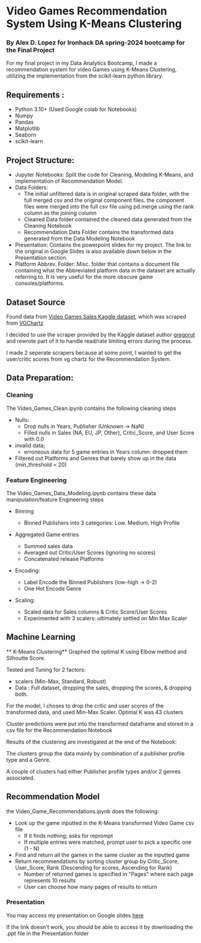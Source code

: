 # Video Games Recommendation System Using K-Means Clustering
### By Alex D. Lopez for Ironhack DA spring-2024 bootcamp for the Final Project

For my final project in my Data Analytics Bootcamp, I made a recommendation system 
for video Games using K-Means Clustering, utilizing the implementation from the scikit-learn 
python library.     

## Requirements :
- Python 3.10+ (Used Google colab for Notebooks)
- Numpy
- Pandas
- Matplotlib
- Seaborn
- scikit-learn

## Project Structure:
- Jupyter Notebooks: Split the code for Cleaning, Modeling K-Means, 
  and implementation of Recommendation Model.
- Data Folders: 
	- The initial unfiltered data is in original scraped data folder, with the full merged csv and the original component files. 
	  the component files were merged into the full csv file using pd.merge using the rank column as the joining column
	- Cleaned Data folder contained the cleaned data generated from the Cleaning Notebook
	- Recommendation Data Folder contains the transformed data generated from the Data Modeling Notebook
- Presentation: Contains the powerpoint slides for my project. The link to the original in Google Slides is also available down below in the Presentation section.
- Platform Abbrev. Folder: Misc. folder that contains a document file containing what the Abbreviated platform data in the dataset 
						   are actually referring to. It Is very useful for the more obscure game consoles/platforms.
	
## Dataset Source
Found data from [Video Games Sales Kaggle dataset](https://www.kaggle.com/datasets/gregorut/videogamesales/data),
which was scraped from [VGChartz](https://www.vgchartz.com/) 

I decided to use the scraper provided by the Kaggle dataset author [gregorut](https://github.com/GregorUT/) 
and rewrote part of it to handle read/rate limiting errors during the process.
 
I made 2 seperate scrapers because at some point, I wanted to get the user/critic scores from 
vg chartz for the Recommendation System. 

## Data Preparation:
### Cleaning 
The Video_Games_Clean.ipynb contains the following cleaning steps
- Nulls:
	- Drop nulls in Years, Publisher (Unknown -> NaN)
	- Filled nulls in Sales (NA, EU, JP, Other), Critic_Score, and User Score with 0.0
- invalid data; 
	- erroneous data for 5 game entries in Years column: dropped them
- Filtered out Platforms and Genres that barely show up in the data (min_threshold = 20)

### Feature Engineering
The Video_Games_Data_Modeling.ipynb contains these data manipulation/feature Engineering steps
- Binning
	- Binned Publishers into 3 categories: Low. Medium, High Profile
	
- Aggregated Game entries 
	- Summed sales data
	- Averaged out Critic/User Scores (ignoring no scores)
    - Concatenated release Platforms
	
- Encoding:
	- Label Encode the Binned Publishers (low-high -> 0-2)
	- One Hot Encode Genre
	
- Scaling: 
	- Scaled data for Sales columns & Critic Score/User Scores
	- Experimented with 3 scalers: ultimately settled on Min Max Scaler

## Machine Learning
** K-Means Clustering** 
Graphed the optimal K  using Elbow method and Silhoutte Score.
 
Tested and Tuning for 2 factors:
- scalers (Min-Max, Standard, Robust)
- Data : Full dataset, dropping the sales, dropping the scores, & dropping both. 

For the model, I choses to drop the critic and user scores of the transformed data, and 
used Min-Max Scaler. Optimal K was 43 clusters

Cluster predictions were put into the transformed dataframe and stored in a csv file for the 
Recommendation Notebook

Results of the clustering are investigated at the end of the Notebook:

The clusters group the data mainly by combination of a publisher profile type and a Genre.

A couple of clusters had either Publisher profile types and/or 2 genres associated.  

## Recommendation Model
the Video_Game_Recommendations.ipynb does the following:
- Look up the game inputted in the K-Means transformed Video Game csv file
	- If it finds nothing; asks for reprompt
	- If multiple entries were matched, prompt user to pick a specific one (1 - N)
- Find and return all the games in the same cluster as the inputted game
- Return recommendations by sorting cluster group by Critic_Score, User_Score, Rank (Descending for scores, Ascending for Rank)
	- Number of returned games is specified in "Pages" where each page represents 10 results
	- User can choose how many pages of results to return

### Presentation
You may access my presentation on Google slides [here](https://docs.google.com/presentation/d/14vXupVNBGev8nIVDhgMaeiqikF21kQjbruuglJKCcpU/edit?usp=sharing)

If the link doesn't work, you should be able to access it by downloading the .ppt file in the Presentation folder